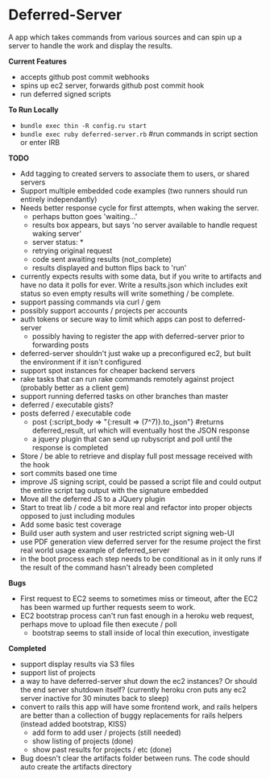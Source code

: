 Deferred-Server
===

A app which takes commands from various sources and can spin up a server to handle the work and display the results.

__Current Features__
  * accepts github post commit webhooks
  * spins up ec2 server, forwards github post commit hook
  * run deferred signed scripts

__To Run Locally__
  * `bundle exec thin -R config.ru start`
  * `bundle exec ruby deferred-server.rb` #run commands in script section or enter IRB

__TODO__

  * Add tagging to created servers to associate them to users, or shared servers
  * Support multiple embedded code examples (two runners should run entirely independantly)
  * Needs better response cycle for first attempts, when waking the server.
     * perhaps button goes 'waiting…'
     * results box appears, but says 'no server available to handle request waking server'
     * server status: *
     * retrying original request
     * code sent awaiting results (not_complete)
     * results displayed and button flips back to 'run'
  * currently expects results with some data, but if you write to artifacts and have no data it polls for ever. Write a results.json which includes exit status so even empty results will write something / be complete.
  * support passing commands via curl / gem
  * possibly support accounts / projects per accounts
  * auth tokens or secure way to limit which apps can post to deferred-server
    * possibly having to register the app with deferred-server prior to forwarding posts
  * deferred-server shouldn't just wake up a preconfigured ec2, but built the environment if it isn't configured
  * support spot instances for cheaper backend servers
  * rake tasks that can run rake commands remotely against project (probably better as a client gem)
  * support running deferred tasks on other branches than master
  * deferred / executable gists?
  * posts deferred / executable code
      * post {:script_body => "{:result => (7^7)}.to_json"} #returns deferred_result, url which will eventually host the JSON response
      * a jquery plugin that can send up rubyscript and poll until the response is completed
  * Store / be able to retrieve and display full post message received with the hook
  * sort commits based one time
  * improve JS signing script, could be passed a script file and could output the entire script tag output with the signature embedded
  * Move all the deferred JS to a JQuery plugin
  * Start to treat lib / code a bit more real and refactor into proper objects opposed to just including modules
  * Add some basic test coverage
  * Build user auth system and user restricted script signing web-UI
  * use PDF generation view deferred server for the resume project the first real world usage example of deferred_server
  * in the boot process each step needs to be conditional as in it only runs if the result of the command hasn't already been completed

__Bugs__

  * First request to EC2 seems to sometimes miss or timeout, after the EC2 has been warmed up further requests seem to work.
  * EC2 bootstrap process can't run fast enough in a heroku web request, perhaps move to upload file then execute / poll
    * bootstrap seems to stall inside of local thin execution, investigate

__Completed__

  * support display results via S3 files
  * support list of projects
  * a way to have deferred-server shut down the ec2 instances? Or should the end server shutdown itself? (currently heroku cron puts any ec2 server inactive for 30 minutes back to sleep)
  * convert to rails this app will have some frontend work, and rails helpers are better than a collection of buggy replacements for rails helpers (instead added bootstrap, KISS)
    * add form to add user / projects (still needed)
    * show listing of projects (done)
    * show past results for projects / etc (done)
  * Bug doesn't clear the artifacts folder between runs. The code should auto create the artifacts directory
